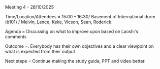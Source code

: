 Meeting 4 – 28/10/2025
	
Time/Location/Attendees 	= 15:00 – 16:30/ Basement of International dorm (b101)   / Melvin, Lance, Keke, Vicson, Sean, Roderick.
	
Agenda 	= Discussing on what to improve upon based on Laoshi's comments 
	
Outcome 	=. Everybody has their own objectives and a clear viewpoint on what is expected from their output
	
Next 	steps = Continue making the study guide, PPT and video better.